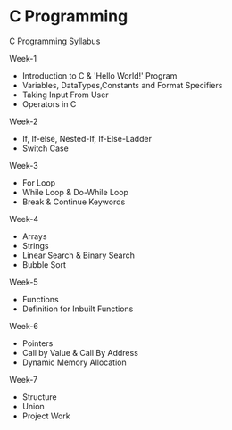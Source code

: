 # C Programming

C Programming Syllabus

Week-1

- Introduction to C & 'Hello World!' Program
- Variables, DataTypes,Constants and Format Specifiers
- Taking Input From User
- Operators in C

Week-2

- If, If-else, Nested-If, If-Else-Ladder
- Switch Case

Week-3

- For Loop
- While Loop & Do-While Loop
- Break & Continue Keywords

Week-4

- Arrays
- Strings
- Linear Search & Binary Search
- Bubble Sort

Week-5

- Functions
- Definition for Inbuilt Functions
  
Week-6

- Pointers
- Call by Value & Call By Address
- Dynamic Memory Allocation

Week-7

- Structure
- Union
- Project Work
